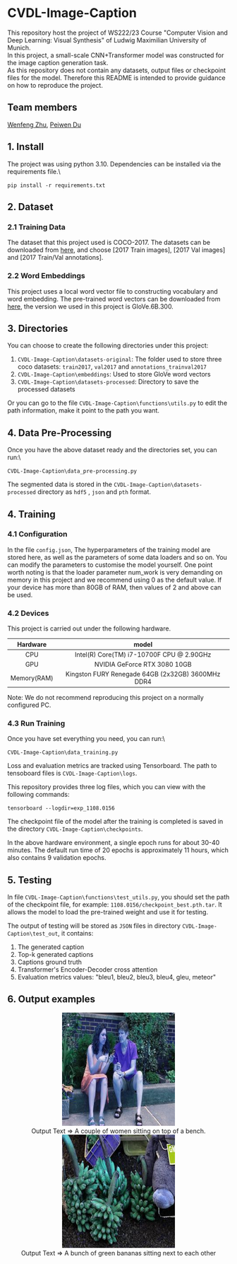 # CVDL-Image-Caption
This repository host the project of WS222/23 Course "Computer Vision and Deep Learning: Visual Synthesis" of Ludwig Maximilian University of Munich.\
In this project, a small-scale CNN+Transformer model was constructed for the image caption generation task.\
As this repository does not contain any datasets, output files or checkpoint files for the model. Therefore this README is intended to provide guidance on how to reproduce the project.

## Team members

[Wenfeng Zhu](https://github.com/Wenfeng-Zhu), [Peiwen Du](https://github.com/dupeiwen123)

## 1. Install

The project was using python 3.10. Dependencies can be installed via the requirements file.\
```
pip install -r requirements.txt
```

## 2. Dataset

### 2.1 Training Data
The dataset that this project used is COCO-2017. The datasets can be downloaded
from [here](https://cocodataset.org/#download), and choose [2017 Train images], [2017 Val images] 
and [2017 Train/Val annotations].

### 2.2 Word Embeddings
This project uses a local word vector file to constructing vocabulary and word embedding. 
The pre-trained word vectors can be downloaded from [here](https://nlp.stanford.edu/projects/glove/), 
the version we used in this project is GloVe.6B.300.


## 3. Directories
You can choose to create the following directories under this project:
1. `CVDL-Image-Caption\datasets-original`: The folder used to store three coco datasets: `train2017`, `val2017` and `annotations_trainval2017`
2. `CVDL-Image-Caption\embeddings`: Used to store GloVe word vectors
3. `CVDL-Image-Caption\datasets-processed`: Directory to save the processed datasets

Or you can go to the file `CVDL-Image-Caption\functions\utils.py` to edit the path information, make it point to the path you want.

## 4. Data Pre-Processing

Once you have the above dataset ready and the directories set, you can run:\
```
CVDL-Image-Caption\data_pre-processing.py
```
The segmented data is stored in the `CVDL-Image-Caption\datasets-processed` directory as `hdf5` , `json` and `pth` format.

## 4. Training

### 4.1 Configuration
In the file `config.json`, The hyperparameters of the training model are stored here, as well as the parameters of 
some data loaders and so on. You can modify the parameters to customise the model yourself. One point worth noting is 
that the loader parameter num_work is very demanding on memory in this project and we recommend using 0 as the default 
value. If your device has more than 80GB of RAM, then values of 2 and above can be used.
### 4.2 Devices
This project is carried out under the following hardware.

|  Hardware   | model |
|:-----------:| :----: |
|     CPU     | Intel(R) Core(TM) i7-10700F CPU \@ 2.90GHz |
|     GPU     | NVIDIA GeForce RTX 3080 10GB |
| Memory(RAM) | Kingston FURY Renegade 64GB (2x32GB) 3600MHz DDR4|
Note: We do not recommend reproducing this project on a normally configured PC.
### 4.3 Run Training
Once you have set everything you need, you can run:\
```
CVDL-Image-Caption\data_training.py
```
Loss and evaluation metrics are tracked using Tensorboard. The path to tensoboard files is `CVDL-Image-Caption\logs`.

This repository provides three log files, which you can view with the following commands:
```
tensorboard --logdir=exp_1108.0156
```
The checkpoint file of the model after the training is completed is saved in the directory `CVDL-Image-Caption\checkpoints`.

In the above hardware environment, a single epoch runs for about 30-40 minutes. The default run time of 20 epochs is 
approximately 11 hours, which also contains 9 validation epochs.

## 5. Testing
In file `CVDL-Image-Caption\functions\test_utils.py`, you should set the path of the checkpoint file, for example: 
`1108.0156/checkpoint_best.pth.tar`. It allows the model to load the pre-trained weight and use it for testing.

The output of testing will be stored as `JSON` files in directory `CVDL-Image-Caption\test_out`, it contains:
  1. The generated caption
  2. Top-k generated captions
  3. Captions ground truth
  4. Transformer's Encoder-Decoder cross attention
  5. Evaluation metrics values: "bleu1, bleu2, bleu3, bleu4, gleu, meteor"


## 6. Output examples
<div align="center"><img src="project_images/image-1.jpg"></div> 
<center>Output Text => A couple of women sitting on top of a bench.</center>
<div align="center"><img src="project_images/image-2.jpg"></div>
<center>Output Text => A bunch of green bananas sitting next to each other</center>



